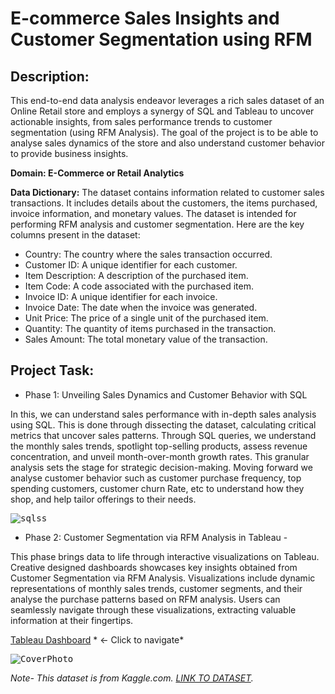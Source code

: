 # E-commerce Sales Insights and Customer Segmentation using RFM 

## Description:
This end-to-end data analysis endeavor leverages a rich sales dataset of an Online Retail store and employs a synergy of SQL and Tableau to uncover actionable insights, from sales performance trends to customer segmentation (using RFM Analysis). The goal of the project is to be able to analyse sales dynamics of the store and also understand customer behavior to provide business insights.

**Domain: E-Commerce or Retail Analytics**

**Data Dictionary:**
The dataset contains information related to customer sales transactions. It includes details about the customers, the items purchased, invoice information, and monetary values. The dataset is intended for performing RFM analysis and customer segmentation. Here are the key columns present in the dataset:

- Country: The country where the sales transaction occurred.
- Customer ID: A unique identifier for each customer.
- Item Description: A description of the purchased item.
- Item Code: A code associated with the purchased item.
- Invoice ID: A unique identifier for each invoice.
- Invoice Date: The date when the invoice was generated.
- Unit Price: The price of a single unit of the purchased item.
- Quantity: The quantity of items purchased in the transaction.
- Sales Amount: The total monetary value of the transaction.

## Project Task:
- Phase 1: Unveiling Sales Dynamics and Customer Behavior with SQL
  
In this, we can understand sales performance with in-depth sales analysis using SQL. This is done through dissecting the dataset, calculating critical metrics that uncover sales patterns. Through SQL queries, we understand the monthly sales trends, spotlight top-selling products, assess revenue concentration, and unveil month-over-month growth rates. This granular analysis sets the stage for strategic decision-making. Moving forward we analyse customer behavior such as customer purchase frequency, top spending customers, customer churn Rate, etc to understand how they shop, and help tailor offerings to their needs. 

<kbd>![sqlss](https://github.com/IamAmishaG/E-commerce-Sales-Inisghts-and-Customer-Segmentation-using-RFM-Analysis/assets/132007481/4a867589-9ec2-495a-860c-da4dd4039d9d)


- Phase 2: Customer Segmentation via RFM Analysis in Tableau - 
  
This phase brings data to life through interactive visualizations on Tableau. Creative designed dashboards showcases key insights obtained from Customer Segmentation via RFM Analysis. Visualizations include dynamic representations of monthly sales trends, customer segments, and their analyse the purchase patterns based on RFM analysis. Users can seamlessly navigate through these visualizations, extracting valuable information at their fingertips.

[Tableau Dashboard](https://public.tableau.com/views/CustomerSegmentationUsingRFMAnalysis_16923639221210/Central?:language=en-US&:display_count=n&:origin=viz_share_link) * <- Click to navigate*

<kbd>![CoverPhoto](https://github.com/IamAmishaG/E-commerce-Sales-Inisghts-and-Customer-Segmentation-using-RFM-Analysis/assets/132007481/48b24cbd-3018-46e9-97c4-b87a82f0925e)



*Note-*
*This dataset is from Kaggle.com. [LINK TO DATASET](https://www.kaggle.com/datasets/sachinsin8h/online-retail-dataset).* 

